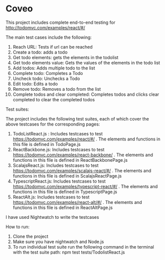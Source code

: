 # Coveo
This project includes complete end-to-end testing for http://todomvc.com/examples/react/#/ 

The main test cases include the following:
1. Reach URL: Tests if url can be reached
2. Create a todo: adds a todo
3. Get todo elements: gets the elements in the todolist
4. Get todo elements value: Gets the values of the elements in the todo list
5. Add todos: Adds multiple todo to the list
6. Complete todo: Completes a Todo
7. Uncheck todo: Unchecks a Todo
8. Edit todo: Edits a todo
7. Remove todo: Removes a todo from the list
9. Complete todos and clear completed: Completes todos and clicks clear completed to clear the completed todos

Test suites:

The project includes the following test suites, each of which cover the above testcases for the corresponding pages:
1. TodoListReact.js : Includes testcases to test https://todomvc.com/examples/react/#/ . The elements and functions in this file is defined in TodoPage.js
2. ReactBackbone.js: Includes testcases to test https://todomvc.com/examples/react-backbone/ . The elements and functions in this file is defined in ReactBackbonePage.js
3. ScalajsReact.js: Includes testcases to test https://todomvc.com/examples/scalajs-react/#/ . The elements and functions in this file is defined in ScalajsReactPage.js
4. TypescriptReact.js: Includes testcases to test https://todomvc.com/examples/typescript-react/#/ . The elements and functions in this file is defined in TypescriptPage.js
5. ReactAlt.js: Includes testcases to test https://todomvc.com/examples/react-alt/#/ . The elements and functions in this file is defined in ReactAltPage.js

I have used Nightwatch to write the testcases

How to run:
1. Clone the project
2. Make sure you have nightwatch and Node.js
3. To run individual test suite run the following command in the terminal with the test suite path: npm test tests/TodolistReact.js



